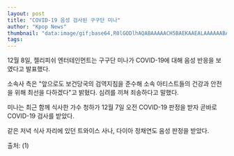 ```yaml
---
layout: post
title: "COVID-19 음성 검사된 구구단 미나"
author: "Kpop News"
thumbnail: "data:image/gif;base64,R0lGODlhAQABAAAAACH5BAEKAAEALAAAAAABAAEAAAICTAEAOw=="
tags: 
---
```



12월 8일, 젤리피쉬 엔터테인먼트는 구구단 미나가 COVID-19에 대해 음성 반응을 보였다고 발표했다.

소속사 측은 "앞으로도 보건당국의 검역지침을 준수해 소속 아티스트들의 건강과 안전을 위해 최선을 다하겠다"고 밝혔다. 심려를 끼쳐 죄송하다고 말했다.

미나는 최근 함께 식사한 가수 청하가 12월 7일 오전 COVID-19 판정을 받자 곧바로 COVID-19 검사를 받았다.

같은 저녁 식사 자리에 있던 트와이스 사나, 다이아 정채연도 음성 판정을 받았다.

출처: (1)